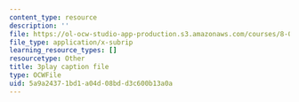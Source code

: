 ```yaml
---
content_type: resource
description: ''
file: https://ol-ocw-studio-app-production.s3.amazonaws.com/courses/8-01sc-classical-mechanics-fall-2016/5a9a24371bd1a04d08bdd3c600b13a0a_ZApVXJZF7pE.srt
file_type: application/x-subrip
learning_resource_types: []
resourcetype: Other
title: 3play caption file
type: OCWFile
uid: 5a9a2437-1bd1-a04d-08bd-d3c600b13a0a
---
```

